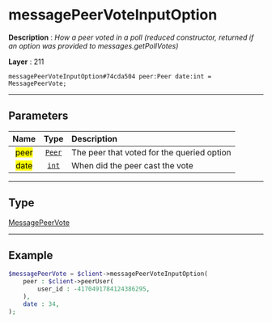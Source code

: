 # messagePeerVoteInputOption

**Description** : *How a peer voted in a poll (reduced constructor, returned if an option was provided to messages.getPollVotes)*

**Layer** : 211

```tl
messagePeerVoteInputOption#74cda504 peer:Peer date:int = MessagePeerVote;
```

---

## Parameters

| Name | Type | Description |
| :---: | :---: | :--- |
| <mark>peer</mark> | [`Peer`](type/Peer) | The peer that voted for the queried option |
| <mark>date</mark> | [`int`](type/int) | When did the peer cast the vote |

---

## Type

[MessagePeerVote](type/MessagePeerVote)

---

## Example

```php
$messagePeerVote = $client->messagePeerVoteInputOption(
	peer : $client->peerUser(
		user_id : -4170491784124386295,
	),
	date : 34,
);
```